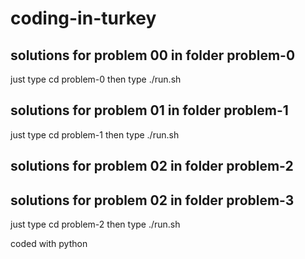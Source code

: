 # coding-in-turkey

## solutions for problem 00 in folder problem-0

just type cd problem-0 then type ./run.sh

## solutions for problem 01 in folder problem-1

just type cd problem-1 then type ./run.sh

## solutions for problem 02 in folder problem-2

## solutions for problem 02 in folder problem-3

just type cd problem-2 then type ./run.sh

coded with python
